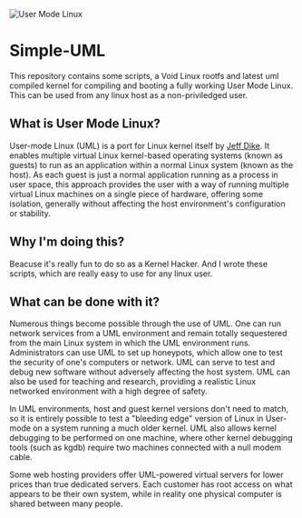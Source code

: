 ![User Mode Linux](https://i.imgur.com/HFVW40e.png)


# Simple-UML
This repository contains some scripts, a Void Linux rootfs and latest uml compiled kernel for compiling and booting a fully working User Mode Linux. This can be used from any linux host as a non-priviledged user. 

## What is User Mode Linux?
User-mode Linux (UML) is a port for Linux kernel itself by [Jeff Dike](https://www.informit.com/authors/bio/61ee6e04-9895-47f8-ada6-6b793a75aca0). It enables multiple virtual Linux kernel-based operating systems (known as guests) to run as an application within a normal Linux system (known as the host). As each guest is just a normal application running as a process in user space, this approach provides the user with a way of running multiple virtual Linux machines on a single piece of hardware, offering some isolation, generally without affecting the host environment's configuration or stability.

## Why I'm doing this?
Beacuse it's really fun to do so as a Kernel Hacker. And I wrote these scripts, which are really easy to use for any linux user.

## What can be done with it?
Numerous things become possible through the use of UML. One can run network services from a UML environment and remain totally sequestered from the main Linux system in which the UML environment runs. Administrators can use UML to set up honeypots, which allow one to test the security of one's computers or network. UML can serve to test and debug new software without adversely affecting the host system. UML can also be used for teaching and research, providing a realistic Linux networked environment with a high degree of safety.

In UML environments, host and guest kernel versions don't need to match, so it is entirely possible to test a "bleeding edge" version of Linux in User-mode on a system running a much older kernel. UML also allows kernel debugging to be performed on one machine, where other kernel debugging tools (such as kgdb) require two machines connected with a null modem cable.

Some web hosting providers offer UML-powered virtual servers for lower prices than true dedicated servers. Each customer has root access on what appears to be their own system, while in reality one physical computer is shared between many people.
